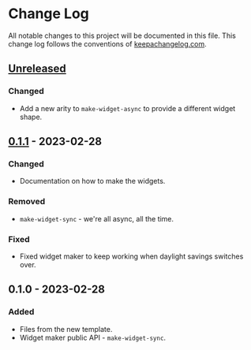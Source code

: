 # Change Log
All notable changes to this project will be documented in this file. This change log follows the conventions of [keepachangelog.com](http://keepachangelog.com/).

## [Unreleased]
### Changed
- Add a new arity to `make-widget-async` to provide a different widget shape.

## [0.1.1] - 2023-02-28
### Changed
- Documentation on how to make the widgets.

### Removed
- `make-widget-sync` - we're all async, all the time.

### Fixed
- Fixed widget maker to keep working when daylight savings switches over.

## 0.1.0 - 2023-02-28
### Added
- Files from the new template.
- Widget maker public API - `make-widget-sync`.

[Unreleased]: https://sourcehost.site/your-name/argoj/compare/0.1.1...HEAD
[0.1.1]: https://sourcehost.site/your-name/argoj/compare/0.1.0...0.1.1
